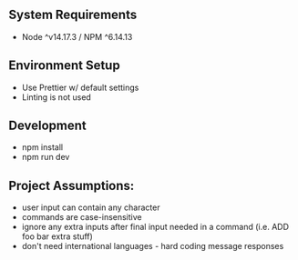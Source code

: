 ## System Requirements

- Node ^v14.17.3 / NPM ^6.14.13

## Environment Setup

- Use Prettier w/ default settings
- Linting is not used

## Development

- npm install
- npm run dev

## Project Assumptions:

- user input can contain any character
- commands are case-insensitive
- ignore any extra inputs after final input needed in a command (i.e. ADD foo bar extra stuff)
- don't need international languages - hard coding message responses

